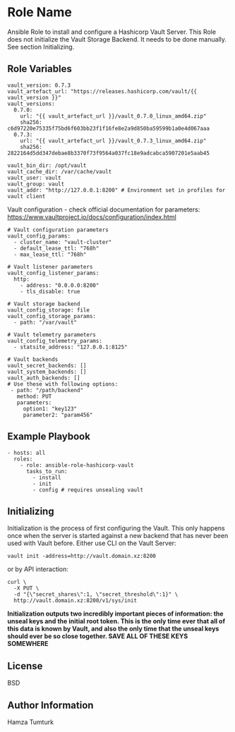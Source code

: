 Role Name
=========

Ansible Role to install and configure a Hashicorp Vault Server.
This Role does not initialize the Vault Storage Backend. It needs to be done manually. See section Initializing.

Role Variables
--------------

    vault_version: 0.7.3
    vault_artefact_url: "https://releases.hashicorp.com/vault/{{ vault_version }}"
    vault_versions:
      0.7.0:
        url: "{{ vault_artefact_url }}/vault_0.7.0_linux_amd64.zip"
        sha256: c6d97220e75335f75bd6f603bb23f1f16fe8e2a9d850ba59599b1a0e4d067aaa
      0.7.3:
        url: "{{ vault_artefact_url }}/vault_0.7.3_linux_amd64.zip"
        sha256: 2822164d5dd347debae8b3370f73f9564a037fc18e9adcabca5907201e5aab45
    
    vault_bin_dir: /opt/vault
    vault_cache_dir: /var/cache/vault
    vault_user: vault
    vault_group: vault
    vault_addr: "http://127.0.0.1:8200" # Environment set in profiles for vault client

    
Vault configuration - check official documentation for parameters:
https://www.vaultproject.io/docs/configuration/index.html
    
    # Vault configuration parameters
    vault_config_params:
      - cluster_name: "vault-cluster"
      - default_lease_ttl: "768h"
      - max_lease_ttl: "768h"
    
    # Vault listener parameters
    vault_config_listener_params:
      http:
        - address: "0.0.0.0:8200"
        - tls_disable: true
    
    # Vault storage backend
    vault_config_storage: file
    vault_config_storage_params:
      - path: "/var/vault"
    
    # Vault telemetry parameters
    vault_config_telemetry_params:
      - statsite_address: "127.0.0.1:8125"

    # Vault backends
    vault_secret_backends: []
    vault_system_backends: []
    vault_auth_backends: []
    # Use these with following options:
     - path: "/path/backend"
       method: PUT
       parameters:
         option1: "key123"
         parameter2: "param456"

Example Playbook
----------------
    - hosts: all
      roles:
        - role: ansible-role-hashicorp-vault
          tasks_to_run:
            - install
            - init
            - config # requires unsealing vault

Initializing
------------
Initialization is the process of first configuring the Vault. This only happens once when the server is started against a new backend that has never been used with Vault before.
Either use CLI on the Vault Server:

    vault init -address=http://vault.domain.xz:8200

or by API interaction:

    curl \
      -X PUT \
      -d "{\"secret_shares\":1, \"secret_threshold\":1}" \
      http://vault.domain.xz:8200/v1/sys/init

**Initialization outputs two incredibly important pieces of information: the unseal keys and the initial root token. This is the only time ever that all of this data is known by Vault, and also the only time that the unseal keys should ever be so close together.
SAVE ALL OF THESE KEYS SOMEWHERE**

License
-------

BSD

Author Information
------------------
Hamza Tumturk
